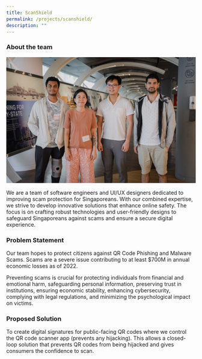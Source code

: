 ```yaml
---
title: ScanShield
permalink: /projects/scanshield/
description: ""
---
```

### About the team

![](/images/scanshield.jpeg)

We are a team of software engineers and UI/UX designers dedicated to improving scam protection for Singaporeans. With our combined expertise, we strive to develop innovative solutions that enhance online safety. The focus is on crafting robust technologies and user-friendly designs to safeguard Singaporeans against scams and ensure a secure digital experience.


### Problem Statement

Our team hopes to protect citizens against QR Code Phishing and Malware Scams. Scams are a severe issue contributing to at least $700M in annual economic losses as of 2022.

Preventing scams is crucial for protecting individuals from financial and emotional harm, safeguarding personal information, preserving trust in institutions, ensuring economic stability, enhancing cybersecurity, complying with legal regulations, and minimizing the psychological impact on victims.

### Proposed Solution

To create digital signatures for public-facing QR codes where we control the QR code scanner app (prevents any hijacking). This allows a closed-loop solution that prevents QR codes from being hijacked and gives consumers the confidence to scan.